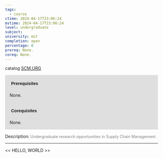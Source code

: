```yaml
---
tags:
  - course
ctime: 2024-04-17T23:06:24
mstime: 2024-04-17T23:06:24
level: undergraduate
subject: 
university: mit
completion: open
percentage: 0
prereq: None.
coreq: None.
---
```


catalog [SCM.URG](http://student.mit.edu/catalog/mSCMa.html#SCM.URG)

<span style="display: block; padding: 15px; background-color: rgb(100, 100, 100, 0.2);"><font id="m_prereq4269_0" style="display: block; font-family: Arial, sans-serif; font-weight: bold; padding: 5px">Prerequisites</font><br><span id="prereq4269_0">None.</span></span>
<span style="display: block; padding: 15px; background-color: rgb(100, 100, 100, 0.2);"><font id="m_coreq4269_0" style="display: block; font-family: Arial, sans-serif; font-weight: bold; padding: 5px">Corequisites</font><br><span id="coreq4269_0">None.</span></span>

<font style="">Description:</font>
<font style="color: grey; font-size: 0.8rem;">Undergraduate research opportunities in Supply Chain Management.</font>



---

<< HELLO, WORLD >>
